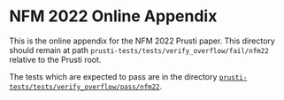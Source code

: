 # NFM 2022 Online Appendix

This is the online appendix for the NFM 2022 Prusti paper. This directory should remain at path `prusti-tests/tests/verify_overflow/fail/nfm22` relative to the Prusti root.

The tests which are expected to pass are in the directory [`prusti-tests/tests/verify_overflow/pass/nfm22`](/prusti-tests/tests/verify_overflow/pass/nfm22).
